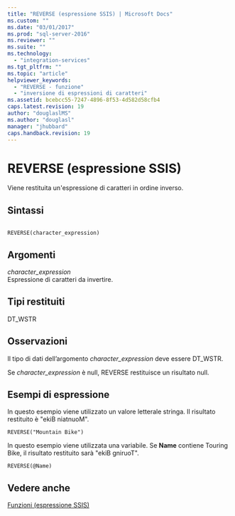 ```yaml
---
title: "REVERSE (espressione SSIS) | Microsoft Docs"
ms.custom: ""
ms.date: "03/01/2017"
ms.prod: "sql-server-2016"
ms.reviewer: ""
ms.suite: ""
ms.technology: 
  - "integration-services"
ms.tgt_pltfrm: ""
ms.topic: "article"
helpviewer_keywords: 
  - "REVERSE - funzione"
  - "inversione di espressioni di caratteri"
ms.assetid: bcebcc55-7247-4896-8f53-4d582d58cfb4
caps.latest.revision: 19
author: "douglaslMS"
ms.author: "douglasl"
manager: "jhubbard"
caps.handback.revision: 19
---
```

# REVERSE (espressione SSIS)
  Viene restituita un'espressione di caratteri in ordine inverso.  
  
## Sintassi  
  
```  
  
REVERSE(character_expression)  
```  
  
## Argomenti  
 *character_expression*  
 Espressione di caratteri da invertire.  
  
## Tipi restituiti  
 DT_WSTR  
  
## Osservazioni  
 Il tipo di dati dell’argomento *character_expression* deve essere DT_WSTR.  
  
 Se *character_expression* è null, REVERSE restituisce un risultato null.  
  
## Esempi di espressione  
 In questo esempio viene utilizzato un valore letterale stringa. Il risultato restituito è "ekiB niatnuoM".  
  
```  
REVERSE("Mountain Bike")  
```  
  
 In questo esempio viene utilizzata una variabile. Se **Name** contiene Touring Bike, il risultato restituito sarà "ekiB gniruoT".  
  
```  
REVERSE(@Name)  
```  
  
## Vedere anche  
 [Funzioni &#40;espressione SSIS&#41;](../../integration-services/expressions/functions-ssis-expression.md)  
  
  